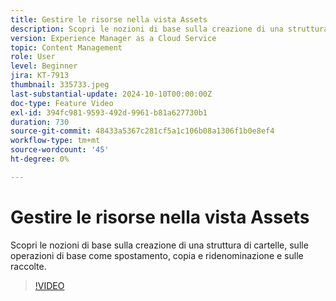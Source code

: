 ```yaml
---
title: Gestire le risorse nella vista Assets
description: Scopri le nozioni di base sulla creazione di una struttura di cartelle e sulle operazioni di base come spostamento, copia e ridenominazione.
version: Experience Manager as a Cloud Service
topic: Content Management
role: User
level: Beginner
jira: KT-7913
thumbnail: 335733.jpeg
last-substantial-update: 2024-10-10T00:00:00Z
doc-type: Feature Video
exl-id: 394fc981-9593-492d-9961-b81a627730b1
duration: 730
source-git-commit: 48433a5367c281cf5a1c106b08a1306f1b0e8ef4
workflow-type: tm+mt
source-wordcount: '45'
ht-degree: 0%

---
```


# Gestire le risorse nella vista Assets

Scopri le nozioni di base sulla creazione di una struttura di cartelle, sulle operazioni di base come spostamento, copia e ridenominazione e sulle raccolte.

>[!VIDEO](https://video.tv.adobe.com/v/3413851?quality=12&learn=on&captions=ita)
